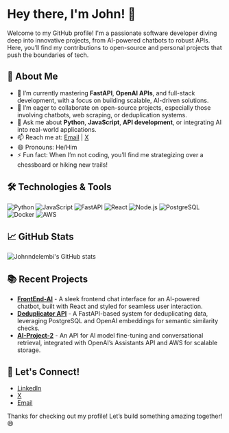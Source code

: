 # Hey there, I'm John! 👋

Welcome to my GitHub profile! I'm a passionate software developer diving deep into innovative projects, from AI-powered chatbots to robust APIs. Here, you’ll find my contributions to open-source and personal projects that push the boundaries of tech.

## 🚀 About Me

- 🌱 I’m currently mastering **FastAPI**, **OpenAI APIs**, and full-stack development, with a focus on building scalable, AI-driven solutions.
- 👯 I’m eager to collaborate on open-source projects, especially those involving chatbots, web scraping, or deduplication systems.
- 💬 Ask me about **Python**, **JavaScript**, **API development**, or integrating AI into real-world applications.
- 📫 Reach me at: [Email](mailto:williamjohnie61@gmail.com) | [X](https://x.com/Johnwills171)
- 😄 Pronouns: He/Him
- ⚡ Fun fact: When I’m not coding, you’ll find me strategizing over a chessboard or hiking new trails!

## 🛠️ Technologies & Tools

![Python](https://img.shields.io/badge/-Python-3776AB?style=flat&logo=python&logoColor=white)
![JavaScript](https://img.shields.io/badge/-JavaScript-F7DF1E?style=flat&logo=javascript&logoColor=black)
![FastAPI](https://img.shields.io/badge/-FastAPI-009688?style=flat&logo=fastapi&logoColor=white)
![React](https://img.shields.io/badge/-React-61DAFB?style=flat&logo=react&logoColor=black)
![Node.js](https://img.shields.io/badge/-Node.js-339933?style=flat&logo=node.js&logoColor=white)
![PostgreSQL](https://img.shields.io/badge/-PostgreSQL-336791?style=flat&logo=postgresql&logoColor=white)
![Docker](https://img.shields.io/badge/-Docker-2496ED?style=flat&logo=docker&logoColor=white)
![AWS](https://img.shields.io/badge/-AWS-232F3E?style=flat&logo=amazon-aws&logoColor=white)

## 📈 GitHub Stats

![Johnndelembi's GitHub stats](https://github-readme-stats.vercel.app/api?username=Johnndelembi&show_icons=true&theme=radical)

## 📚 Recent Projects

- [**FrontEnd-AI**](https://github.com/Johnndelembi/MTABE_AI) - A sleek frontend chat interface for an AI-powered chatbot, built with React and styled for seamless user interaction.
- [**Deduplicator API**](https://github.com/Johnndelembi/deduplicator-api) - A FastAPI-based system for deduplicating data, leveraging PostgreSQL and OpenAI embeddings for semantic similarity checks.
- [**AI-Project-2**](https://github.com/Johnndelembi/NEW_MTABE_API) - An API for AI model fine-tuning and conversational retrieval, integrated with OpenAI’s Assistants API and AWS for scalable storage.

## 🤝 Let's Connect!

- [LinkedIn](https://www.linkedin.com/in/johnndelembi)
- [X](https://x.com/Johnwills171)
- [Email](mailto:williamjohnie61@gmail.com)

Thanks for checking out my profile! Let’s build something amazing together! 😄
